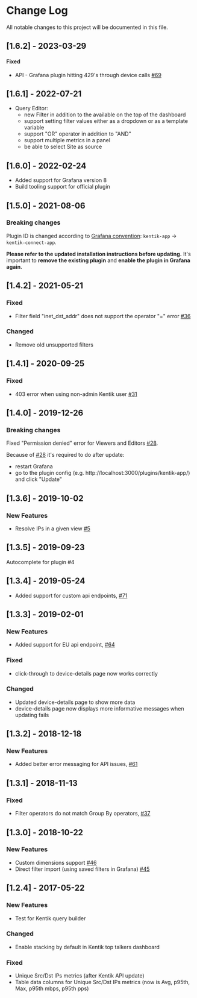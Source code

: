 # Change Log

All notable changes to this project will be documented in this file.

## [1.6.2] - 2023-03-29

#### Fixed

- API - Grafana plugin hitting 429's through device calls [#69](https://github.com/kentik/kentik-grafana-app/issues/69)

## [1.6.1] - 2022-07-21

- Query Editor:
  - new Filter in addition to the available on the top of the dashboard
  - support setting filter values either as a dropdown or as a template variable
  - support "OR" operator in addition to "AND"
  - support multiple metrics in a panel
  - be able to select Site as source

## [1.6.0] - 2022-02-24

- Added support for Grafana version 8
- Build tooling support for official plugin

## [1.5.0] - 2021-08-06

### Breaking changes

Plugin ID is changed according to [Grafana convention](https://grafana.com/docs/grafana/v7.5/developers/plugins/legacy/review-guidelines/#pluginjson): `kentik-app` -> `kentik-connect-app`.

**Please refer to the updated installation instructions before updating.**
It's important to **remove the existing plugin** and **enable the plugin in Grafana again**.

## [1.4.2] - 2021-05-21

### Fixed

- Filter field "inet_dst_addr" does not support the operator "=" error [#36](https://github.com/kentik/kentik-grafana-app/pull/36)

### Changed
- Remove old unsupported filters

## [1.4.1] - 2020-09-25

### Fixed

- 403 error when using non-admin Kentik user [#31](https://github.com/kentik/kentik-grafana-app/issues/31)

## [1.4.0] - 2019-12-26

### Breaking changes

Fixed "Permission denied" error for Viewers and Editors [#28](https://github.com/kentik/kentik-grafana-app/pull/28).

Because of [#28](https://github.com/kentik/kentik-grafana-app/pull/28) it's required to do after update:
- restart Grafana
- go to the plugin config (e.g. http://localhost:3000/plugins/kentik-app/) and click "Update"

## [1.3.6] - 2019-10-02

### New Features

- Resolve IPs in a given view [#5](https://github.com/kentik/kentik-grafana-app/issues/5)

## [1.3.5] - 2019-09-23

Autocomplete for plugin #4

## [1.3.4] - 2019-05-24

- Added support for custom api endpoints, [#71](https://github.com/grafana/kentik-app/issues/71)


## [1.3.3] - 2019-02-01

### New Features
- Added support for EU api endpoint, [#64](https://github.com/grafana/kentik-app/issues/64)

### Fixed
- click-through to device-details page now works correctly

### Changed
- Updated device-details page to show more data
- device-details page now displays more informative messages when updating fails

## [1.3.2] - 2018-12-18

### New Features
- Added better error messaging for API issues, [#61](https://github.com/grafana/kentik-app/issues/61)

## [1.3.1] - 2018-11-13

### Fixed

- Filter operators do not match Group By operators, [#37](https://github.com/grafana/kentik-app/issues/37)

## [1.3.0] - 2018-10-22

### New Features

- Custom dimensions support [#46](https://github.com/grafana/kentik-app/issues/46)
- Direct filter import (using saved filters in Grafana) [#45](https://github.com/grafana/kentik-app/issues/45)

## [1.2.4] - 2017-05-22

### New Features

- Test for Kentik query builder

### Changed

- Enable stacking by default in Kentik top talkers dashboard

### Fixed

- Unique Src/Dst IPs metrics (after Kentik API update)
- Table data columns for Unique Src/Dst IPs metrics (now is Avg, p95th, Max, p95th mbps, p95th pps)
